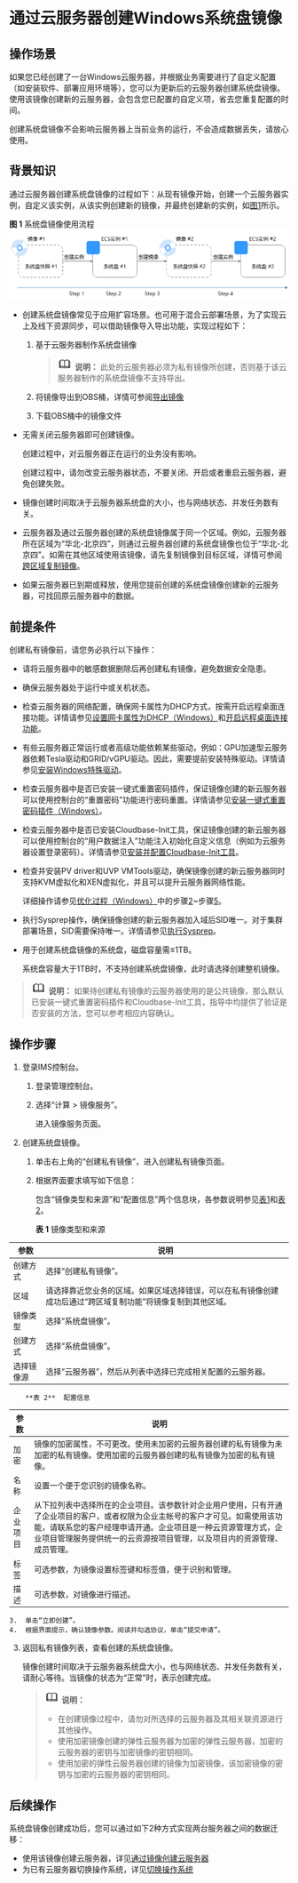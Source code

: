 # 通过云服务器创建Windows系统盘镜像<a name="ims_01_0201"></a>

## 操作场景<a name="section1787117288167"></a>

如果您已经创建了一台Windows云服务器，并根据业务需要进行了自定义配置（如安装软件、部署应用环境等），您可以为更新后的云服务器创建系统盘镜像。使用该镜像创建新的云服务器，会包含您已配置的自定义项，省去您重复配置的时间。

创建系统盘镜像不会影响云服务器上当前业务的运行，不会造成数据丢失，请放心使用。

## 背景知识<a name="section72412411102"></a>

通过云服务器创建系统盘镜像的过程如下：从现有镜像开始，创建一个云服务器实例，自定义该实例，从该实例创建新的镜像，并最终创建新的实例，如[图1](#fig197515154713)所示。

**图 1**  系统盘镜像使用流程<a name="fig197515154713"></a>  
![](figures/系统盘镜像使用流程.png "系统盘镜像使用流程")

-   创建系统盘镜像常见于应用扩容场景。也可用于混合云部署场景，为了实现云上及线下资源同步，可以借助镜像导入导出功能，实现过程如下：
    1.  基于云服务器制作系统盘镜像

        >![](public_sys-resources/icon-note.gif) **说明：** 
        >此处的云服务器必须为私有镜像所创建，否则基于该云服务器制作的系统盘镜像不支持导出。

    2.  将镜像导出到OBS桶，详情可参阅[导出镜像](导出镜像.md)
    3.  下载OBS桶中的镜像文件

-   无需关闭云服务器即可创建镜像。

    创建过程中，对云服务器正在运行的业务没有影响。

    创建过程中，请勿改变云服务器状态，不要关闭、开启或者重启云服务器，避免创建失败。

-   镜像创建时间取决于云服务器系统盘的大小，也与网络状态、并发任务数有关。
-   云服务器及通过云服务器创建的系统盘镜像属于同一个区域。例如，云服务器所在区域为“华北-北京四”，则通过云服务器创建的系统盘镜像也位于“华北-北京四”。如需在其他区域使用该镜像，请先复制镜像到目标区域，详情可参阅[跨区域复制镜像](跨区域复制镜像.md)。
-   如果云服务器已到期或释放，使用您提前创建的系统盘镜像创建新的云服务器，可找回原云服务器中的数据。

## 前提条件<a name="section943045519380"></a>

创建私有镜像前，请您务必执行以下操作：

-   请将云服务器中的敏感数据删除后再创建私有镜像，避免数据安全隐患。
-   确保云服务器处于运行中或关机状态。
-   检查云服务器的网络配置，确保网卡属性为DHCP方式，按需开启远程桌面连接功能。详情请参见[设置网卡属性为DHCP（Windows）](设置网卡属性为DHCP（Windows）.md)和[开启远程桌面连接功能](开启远程桌面连接功能.md)。
-   有些云服务器正常运行或者高级功能依赖某些驱动，例如：GPU加速型云服务器依赖Tesla驱动和GRID/vGPU驱动。因此，需要提前安装特殊驱动。详情请参见[安装Windows特殊驱动](安装Windows特殊驱动.md)。
-   检查云服务器中是否已安装一键式重置密码插件，保证镜像创建的新云服务器可以使用控制台的“重置密码”功能进行密码重置。详情请参见[安装一键式重置密码插件（Windows）](安装一键式重置密码插件（Windows）.md)。
-   检查云服务器中是否已安装Cloudbase-Init工具，保证镜像创建的新云服务器可以使用控制台的“用户数据注入”功能注入初始化自定义信息（例如为云服务器设置登录密码）。详情请参见[安装并配置Cloudbase-Init工具](安装并配置Cloudbase-Init工具.md)。
-   检查并安装PV driver和UVP VMTools驱动，确保镜像创建的新云服务器同时支持KVM虚拟化和XEN虚拟化，并且可以提升云服务器网络性能。

    详细操作请参见[优化过程（Windows）](优化过程（Windows）.md)中的步骤[2](优化过程（Windows）.md#zh-cn_topic_0036684057_li46245228)\~步骤[5](优化过程（Windows）.md#zh-cn_topic_0036684057_li19262089)。

-   执行Sysprep操作，确保镜像创建的新云服务器加入域后SID唯一。对于集群部署场景，SID需要保持唯一。详情请参见[执行Sysprep](执行Sysprep.md)。
-   用于创建系统盘镜像的系统盘，磁盘容量需≤1TB。

    系统盘容量大于1TB时，不支持创建系统盘镜像，此时请选择创建整机镜像。


>![](public_sys-resources/icon-note.gif) **说明：** 
>如果待创建私有镜像的云服务器使用的是公共镜像，那么默认已安装一键式重置密码插件和Cloudbase-Init工具，指导中均提供了验证是否安装的方法，您可以参考相应内容确认。

## 操作步骤<a name="section146023151537"></a>

1.  登录IMS控制台。
    1.  登录管理控制台。
    2.  选择“计算 \> 镜像服务”。

        进入镜像服务页面。

2.  创建系统盘镜像。
    1.  单击右上角的“创建私有镜像”，进入创建私有镜像页面。
    2.  根据界面要求填写如下信息：

        包含“镜像类型和来源”和“配置信息”两个信息块，各参数说明参见[表1](#table050019474117)和[表2](#table6978715749)。

        **表 1**  镜像类型和来源

|参数|说明|
|--|--|
|创建方式|选择“创建私有镜像”。|
|区域|请选择靠近您业务的区域。如果区域选择错误，可以在私有镜像创建成功后通过“跨区域复制功能”将镜像复制到其他区域。|
|镜像类型|选择“系统盘镜像”。|
|创建方式|选择“系统盘镜像”。|
|选择镜像源|选择“云服务器”，然后从列表中选择已完成相关配置的云服务器。|


        **表 2**  配置信息

|参数|说明|
|--|--|
|加密|镜像的加密属性，不可更改。使用未加密的云服务器创建的私有镜像为未加密的私有镜像。使用加密的云服务器创建的私有镜像为加密的私有镜像。|
|名称|设置一个便于您识别的镜像名称。|
|企业项目|从下拉列表中选择所在的企业项目。该参数针对企业用户使用，只有开通了企业项目的客户，或者权限为企业主帐号的客户才可见。如需使用该功能，请联系您的客户经理申请开通。企业项目是一种云资源管理方式，企业项目管理服务提供统一的云资源按项目管理，以及项目内的资源管理、成员管理。|
|标签|可选参数，为镜像设置标签键和标签值，便于识别和管理。|
|描述|可选参数，对镜像进行描述。|


    3.  单击“立即创建”。
    4.  根据界面提示，确认镜像参数。阅读并勾选协议，单击“提交申请”。

3.  返回私有镜像列表，查看创建的系统盘镜像。

    镜像创建时间取决于云服务器系统盘大小，也与网络状态、并发任务数有关，请耐心等待。当镜像的状态为“正常”时，表示创建完成。

    >![](public_sys-resources/icon-note.gif) **说明：** 
    >-   在创建镜像过程中，请勿对所选择的云服务器及其相关联资源进行其他操作。
    >-   使用加密镜像创建的弹性云服务器为加密的弹性云服务器，加密的云服务器的密钥与加密镜像的密钥相同。
    >-   使用加密的弹性云服务器创建的镜像为加密镜像，该加密镜像的密钥与加密的云服务器的密钥相同。


## 后续操作<a name="section164716121117"></a>

系统盘镜像创建成功后，您可以通过如下2种方式实现两台服务器之间的数据迁移：

-   使用该镜像创建云服务器，详见[通过镜像创建云服务器](通过镜像创建云服务器.md)
-   为已有云服务器切换操作系统，详见[切换操作系统](https://support.huaweicloud.com/usermanual-ecs/zh-cn_topic_0031523135.html)


